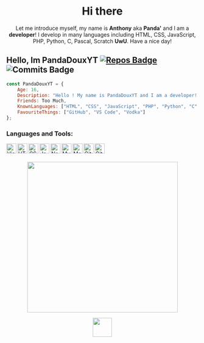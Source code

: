 <h1 align="center">Hi there</h1>
<p align="center">Let me introduce myself, my name is <b>Anthony</b> aka <b>Panda'</b> and I am a <b>developer</b>! I develop in many languages including HTML, CSS, JavaScript, PHP, Python, C, Pascal, Scratch <b>UwU</b>. Have a nice day!</p>

## Hello, Im PandaDouxYT   [![Repos Badge](https://badges.pufler.dev/repos/PandaDouxYT)](https://badges.pufler.dev) ![Commits Badge](https://badges.pufler.dev/commits/monthly/PandaDouxYT)

```js
const PandaDouxYT = {
    Age: 16,
    Description: "Hello ! My name is PandaDouxYT and I am a developer! I am often on the internet...",
    Friends: Too Much,
    KnownLanguages: ["HTML", "CSS", "JavaScript", "PHP", "Python", "C", "Pascal"],
    FavouriteThings: ["GitHub", "VS Code", "Vodka"]
};
```

### Languages and Tools:

<img align="left" alt="Visual Studio Code" width="26px" src="https://cdn.icon-icons.com/icons2/2107/PNG/512/file_type_vscode_icon_130084.png" />
<img align="left" alt="HTML5" width="26px" src="https://cdn-icons-png.flaticon.com/512/1216/1216733.png" />
<img align="left" alt="CSS3" width="26px" src="https://cdn.icon-icons.com/icons2/1826/PNG/512/4202020css3htmllogosocialsocialmedia-115668_115633.png" />
<img align="left" alt="JavaScript" width="26px" src="https://cdn.icon-icons.com/icons2/2108/PNG/512/javascript_icon_130900.png" />
<img align="left" alt="Node.js" width="26px" src="https://seeklogo.com/images/N/nodejs-logo-FBE122E377-seeklogo.com.png" />
<img align="left" alt="MySQL" width="26px" src="https://cdn.icon-icons.com/icons2/2415/PNG/512/mysql_original_wordmark_logo_icon_146417.png" />
<img align="left" alt="MongoDB" width="26px" src="https://miro.medium.com/max/256/1*Y6USBdJWvRYVyDPh8fF7_A.png" />
<img align="left" alt="Git" width="26px" src="https://cdn.icon-icons.com/icons2/2107/PNG/512/file_type_git_icon_130581.png" />
<img align="left" alt="GitHub" width="26px" src="https://cdn.icon-icons.com/icons2/2429/PNG/512/github_logo_icon_147285.png" />
<br><br>
<p align="center">
  <img width="395" height="auto" src="https://discord.c99.nl/widget/theme-4/461575193463226379.png">
</p>

<p align="center"><a href="https://www.anthonycode.fr/" target="_blank"><img src="https://www.anthonycode.fr/images/a3_blank.png" width="50px"></a></p>
